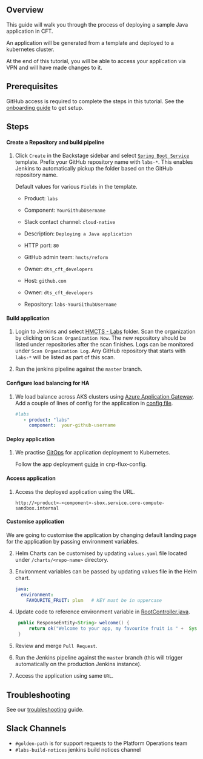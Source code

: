 ## Overview

This guide will walk you through the process of deploying a sample Java application in CFT.

An application will be generated from a template and deployed to a kubernetes cluster.

At the end of this tutorial, you will be able to access your application via VPN and will have made changes to it.

## Prerequisites

GitHub access is required to complete the steps in this tutorial. See the [onboarding guide](https://hmcts.github.io/onboarding/team/github.html#github) to get setup.


## Steps

#### Create a Repository and build pipeline

1. Click `Create` in the Backstage sidebar and select [`Spring Boot Service`](https://backstage.platform.hmcts.net/create) template. Prefix your GitHub repository name with `labs-*`. This enables Jenkins to automatically pickup the folder based on the GitHub repository name.
   

   Default values for various `Fields` in the template.
   
   - Product:  						`labs`     
    
   - Component:  					`YourGithubUsername`        
    
   - Slack contact channel: 		`cloud-native`
    	
   - Description:  					`Deploying a Java application`     
    
   - HTTP port:  					`80`          
    
   - GitHub admin team:    		    `hmcts/reform`
   
   - Owner:                         `dts_cft_developers`
   
   - Host:  						`github.com`
   
   - Owner:     		            `dts_cft_developers`
   
   - Repository: 					`labs-YourGithubUsername`    
   

#### Build application

1. Login to Jenkins and select [HMCTS - Labs](https://sandbox-build.platform.hmcts.net/job/HMCTS_Sandbox_LABS/) folder.
Scan the organization by clicking on `Scan Organization Now`.
The new repository should be listed under repositories after the scan finishes.
Logs can be monitored under `Scan Organization Log`.
Any GitHub repository that starts with `labs-*` will be listed as part of this scan.


2. Run the jenkins pipeline against the `master` branch.

#### Configure load balancing for HA

1. We load balance across AKS clusters using [Azure Application Gateway](https://docs.microsoft.com/en-us/azure/application-gateway/overview). Add a couple of lines of config for the application in [config file](https://github.com/hmcts/azure-platform-terraform/blob/master/environments/sbox/backend_lb_config.yaml).

   ```yaml
   #labs
      - product: "labs"
        component:  your-github-username
   ```
     
#### Deploy application

1. We practise [GitOps](https://www.weave.works/technologies/gitops/) for application deployment to Kubernetes.

   Follow the app deployment [guide](hmcts/cnp-flux-config@master/docs/app-deployment-v2.md#add-a-new-application) in cnp-flux-config.

#### Access application

1. Access the deployed application using the URL.

   ```
   http://<product>-<component>-sbox.service.core-compute-sandbox.internal 
   ```  
   
#### Customise application

We are going to customise the application by changing default landing page for the application by passing environment variables. 

2. Helm Charts can be customised by updating `values.yaml` file located under `/charts/<repo-name>` directory.  

3. Environment variables can be passed by updating values file in the Helm chart. 
 
   ```yaml
   java:
     environment:
       FAVOURITE_FRUIT: plum   # KEY must be in uppercase
   ```
4. Update code to reference environment variable in [RootController.java](src/main/java/uk/gov/hmcts/reform/mohanalatest/controllers/RootController.java).

   ```java
    public ResponseEntity<String> welcome() {
        return ok("Welcome to your app, my favourite fruit is " +  System.getenv("FAVOURITE_FRUIT"));
    }
    ```
5. Review and merge `Pull Request`.

6. Run the Jenkins pipeline against the `master` branch (this will trigger automatically on the production Jenkins instance).

7. Access the application using same `URL`.

## Troubleshooting

See our [troubleshooting](https://hmcts.github.io/ways-of-working/troubleshooting/#troubleshooting-issues) guide.
        

## Slack Channels

- `#golden-path` is for support requests to the Platform Operations team
- `#labs-build-notices` jenkins build notices channel
